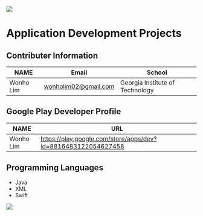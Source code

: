 ![](https://placehold.it/950x90/FF4500/fff?text=Welcome!)
# Application Development **Projects**

## Contributer Information
<!-- Tables -->
| NAME      | Email                |School                           |
| --------- | -------------------- |---------------------------------|
| Wonho Lim | wonholim02@gmail.com | Georgia Institute of Technology |

## Google Play Developer Profile
| NAME      | URL                                                           |       
| --------- | --------------------------------------------------------------|
| Wonho Lim | https://play.google.com/store/apps/dev?id=8816483122054627458 |

## Programming Languages
* Java
* XML
* Swift

![](https://t4.ftcdn.net/jpg/04/04/21/61/360_F_404216128_AzxvFH2p321asyRWiGfH9G7XmqLb8zl8.jpg)
